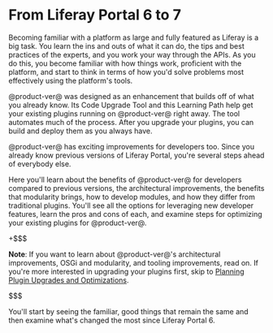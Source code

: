 # From Liferay Portal 6 to 7 [](id=from-liferay-6-to-liferay-7)

Becoming familiar with a platform as large and fully featured as Liferay is a
big task. You learn the ins and outs of what it can do, the tips and best
practices of the experts, and you work your way through the APIs. As you do
this, you become familiar with how things work, proficient with the
platform, and start to think in terms of how you'd solve problems most
effectively using the platform's tools. 

@product-ver@ was designed as an enhancement that builds off of what you already
know. Its Code Upgrade Tool and this Learning Path help get your existing
plugins running on @product-ver@ right away. The tool automates much of the
process. After you upgrade your plugins, you can build and deploy them as you
always have. 

@product-ver@ has exciting improvements for developers too. Since you already
know previous versions of Liferay Portal, you're several steps ahead of
everybody else. 

Here you'll learn about the benefits of @product-ver@ for developers compared to
previous versions, the architectural improvements, the benefits that modularity
brings, how to develop modules, and how they differ from traditional plugins.
You'll see all the options for leveraging new developer features, learn the pros
and cons of each, and  examine steps for optimizing your existing plugins for
@product-ver@.

+$$$

**Note**: If you want to learn about @product-ver@'s architectural improvements,
OSGi and modularity, and tooling improvements, read on. If you're more
interested in upgrading your plugins first, skip to
[Planning Plugin Upgrades and Optimizations](/develop/tutorials/-/knowledge_base/7-1/migrating-existing-code-to-liferay-7). 

$$$

You'll start by seeing the familiar, good things that remain the same and then
examine what's changed the most since Liferay Portal 6. 
